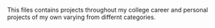 This files contains projects throughout my college career and personal projects of my own varying from differnt categories. 
